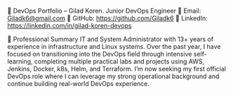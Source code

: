 💼 DevOps Portfolio – Gilad Koren.
Junior DevOps Engineer
📧 Email: Giladk6@gmail.com
🔗 GitHub: https://github.com/Giladk6
🔗 LinkedIn: https://linkedin.com/in/gilad-koren-devops


🧾 Professional Summary
IT and System Administrator with 13+ years of experience in infrastructure and Linux systems. Over the 
past year, I have focused on transitioning into the DevOps field through intensive self-learning, 
completing multiple practical labs and projects using AWS, Jenkins, Docker, k8s, Helm, and Terraform. 
I’m now seeking my first official DevOps role where I can leverage my strong operational background 
and continue building real-world DevOps experience.
